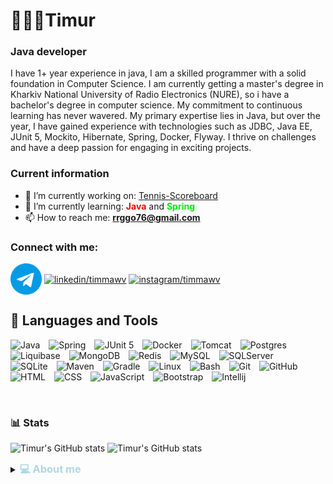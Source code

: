 # 🧑🏽‍💻Timur

### Java developer  

I have 1+ year experience in java, I am a skilled programmer with a solid foundation in Computer Science.
I am currently getting a master's degree in Kharkiv National University of Radio Electronics (NURE), so i have a bachelor's degree in computer science.
My commitment to continuous learning has never wavered. My primary expertise lies in Java, but over the year, I
have gained experience with technologies such as JDBC, Java EE, JUnit 5, Mockito, Hibernate, Spring, Docker, Flyway. I thrive on challenges
and have a deep passion for engaging in exciting projects.

### Current information
- 🔭 I’m currently working on: [Tennis-Scoreboard](https://github.com/timmawv/TennisScoreboard)
- 🌱 I’m currently learning: <font color="red"><b>Java</b></font> and <font color="gree"><b>Spring</b></font>
- 📫 How to reach me: **[rrggo76@gmail.com](https://mail.google.com/mail/u/0/#inbox?compose=GTvVlcRzCpKvtvdGWDvNxnhrQSsjHMDXkbnlxptqkMSNdzCftHtTxVsrVzjsKcMqvwvQLntdCnsNt)**

<h3 align="left">Connect with me:</h3>
<a href="https://t.me/timmawv" target="blank"><img align="center" src="https://github.com/timmawv/timmawv/blob/main/img/telegram.png?raw=true" alt="telegram/timmawv" height="50" width="50"/></a>
<a href="https://linkedin.com/in/timmawv" target="blank"><img align="center" src="https://raw.githubusercontent.com/rahuldkjain/github-profile-readme-generator/master/src/images/icons/Social/linked-in-alt.svg" alt="linkedin/timmawv" height="50" width="60" /></a>
<a href="https://instagram.com/timmawv" target="blank"><img align="center" src="https://raw.githubusercontent.com/rahuldkjain/github-profile-readme-generator/master/src/images/icons/Social/instagram.svg" alt="instagram/timmawv" height="50" width="60" /></a>

## 🧰 Languages and Tools
<div> 
<img alt="Java" width="60px" style="padding-right:10px;" src="https://cdn.jsdelivr.net/gh/devicons/devicon@latest/icons/java/java-original.svg"/>
<img alt="Spring" width="60px" style="padding-right:10px;" src="https://cdn.jsdelivr.net/gh/devicons/devicon/icons/spring/spring-original.svg" />
<img alt="JUnit 5" width="60px" style="padding-right:10px;" src="https://cdn.jsdelivr.net/gh/devicons/devicon@latest/icons/junit/junit-original.svg" />
<img alt="Docker" width="60px" style="padding-right:10px;" src="https://cdn.jsdelivr.net/gh/devicons/devicon@latest/icons/docker/docker-original.svg" />
<img alt="Tomcat" width="60px" style="padding-right:10px;" src="https://cdn.jsdelivr.net/gh/devicons/devicon@latest/icons/tomcat/tomcat-original.svg" />
<img alt="Postgres" width="60px" style="padding-right:10px;" src="https://cdn.jsdelivr.net/gh/devicons/devicon@latest/icons/postgresql/postgresql-original.svg" />
<img alt="Liquibase" width="60px" style="padding-right:10px;" src="https://cdn.jsdelivr.net/gh/devicons/devicon@latest/icons/liquibase/liquibase-original.svg" />
<img alt="MongoDB" width="60px" style="padding-right:10px;" src="https://cdn.jsdelivr.net/gh/devicons/devicon@latest/icons/mongodb/mongodb-original.svg" />
<img alt="Redis" width="60px" style="padding-right:10px;" src="https://cdn.jsdelivr.net/gh/devicons/devicon@latest/icons/redis/redis-original.svg" />
<img alt="MySQL" width="60px" style="padding-right:10px;" src="https://cdn.jsdelivr.net/gh/devicons/devicon@latest/icons/mysql/mysql-original.svg" />
<img alt="SQLServer" width="60px" style="padding-right:10px;" src="https://cdn.jsdelivr.net/gh/devicons/devicon@latest/icons/microsoftsqlserver/microsoftsqlserver-original.svg" />
<img alt="SQLite" width="60px" style="padding-right:10px;" src="https://cdn.jsdelivr.net/gh/devicons/devicon@latest/icons/sqlite/sqlite-original.svg" />
<img alt="Maven" width="60px" style="padding-right:10px;" src="https://cdn.jsdelivr.net/gh/devicons/devicon@latest/icons/maven/maven-original.svg" />
<img alt="Gradle" width="60px" style="padding-right:10px;" src="https://cdn.jsdelivr.net/gh/devicons/devicon@latest/icons/gradle/gradle-original.svg" />
<img alt="Linux" width="60px" style="padding-right:10px;" src="https://cdn.jsdelivr.net/gh/devicons/devicon/icons/linux/linux-original.svg" />
<img alt="Bash" width="60px" style="padding-right:10px;" src="https://cdn.jsdelivr.net/gh/devicons/devicon/icons/bash/bash-original.svg" />
<img alt="Git" width="60px" style="padding-right:10px;" src="https://cdn.jsdelivr.net/gh/devicons/devicon/icons/git/git-original.svg" />
<img alt="GitHub" width="60px" style="padding-right:10px;" src="https://cdn.jsdelivr.net/gh/devicons/devicon/icons/github/github-original.svg" />
<img alt="HTML" width="60px" style="padding-right:10px;" src="https://cdn.jsdelivr.net/gh/devicons/devicon/icons/html5/html5-plain.svg" />
<img alt="CSS" width="60px" style="padding-right:10px;" src="https://cdn.jsdelivr.net/gh/devicons/devicon/icons/css3/css3-plain.svg" />
<img alt="JavaScript" width="60px" style="padding-right:10px;" src="https://cdn.jsdelivr.net/gh/devicons/devicon/icons/javascript/javascript-plain.svg" />
<img alt="Bootstrap" width="60px" style="padding-right:10px;" src="https://cdn.jsdelivr.net/gh/devicons/devicon@latest/icons/bootstrap/bootstrap-original.svg" />
<img alt="Intellij" width="60px" style="padding-right:10px;" src="https://cdn.jsdelivr.net/gh/devicons/devicon@latest/icons/intellij/intellij-original.svg" />
</div>

[//]: # (<img alt="Angular" width="70px" style="padding-right:10px;" src="https://cdn.jsdelivr.net/gh/devicons/devicon/icons/angularjs/angularjs-plain.svg" />)
<br/>

### 📊 Stats
![Timur's GitHub stats](https://github-readme-stats.vercel.app/api?username=timmawv&show_icons=true&theme=tokyonight)
![Timur's GitHub stats](https://github-readme-stats.vercel.app/api/top-langs?username=timmawv&show_icons=true&locale=en&layout=compact&theme=tokyonight)

<details>
<summary><h3 style="display: inline; color: lightblue">💻 About me</h3></summary>
I am a dedicated Java Developer with a passion for crafting efficient and innovative software solutions.
While studying Java Core, I mastered the fundamental programming concepts in Java, including data
structures, object-oriented programming, and exception handling. I learned efficient coding, the use of
standard libraries, and testing approaches, which allowed me to develop high-quality software solutions.
After completing the Spring Framework course, I gained in depth knowledge in application development,
particularly web applications, using Spring. I acquired an understanding of the principles of inversion of
control, dependency injection, and development practices following Spring's principles, which contribute to
increased productivity and development efficiency.
</details>
